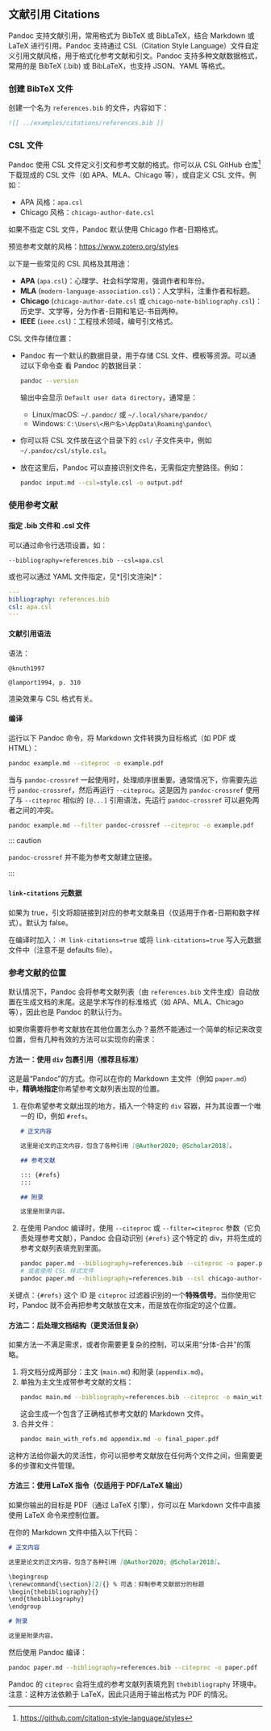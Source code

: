 ## 文献引用 Citations

Pandoc 支持文献引用，常用格式为 BibTeX 或 BibLaTeX，结合 Markdown 或 LaTeX 进行引用。Pandoc 支持通过 CSL（Citation Style Language）文件自定义引用文献风格，用于格式化参考文献和引文。Pandoc 支持多种文献数据格式，常用的是 BibTeX (.bib) 或 BibLaTeX，也支持 JSON、YAML 等格式。

### 创建 BibTeX 文件

创建一个名为 `references.bib` 的文件，内容如下：

```bibtex
![[ ../examples/citations/references.bib ]]
```

### CSL 文件

Pandoc 使用 CSL 文件定义引文和参考文献的格式。你可以从 CSL GitHub 仓库[^csl] 下载现成的 CSL 文件（如 APA、MLA、Chicago 等），或自定义 CSL 文件。例如：

[^csl]: <https://github.com/citation-style-language/styles>

- APA 风格：`apa.csl`
- Chicago 风格：`chicago-author-date.csl`

如果不指定 CSL 文件，Pandoc 默认使用 Chicago 作者-日期格式。

预览参考文献的风格：<https://www.zotero.org/styles>

以下是一些常见的 CSL 风格及其用途：

- **APA** (`apa.csl`)：心理学、社会科学常用，强调作者和年份。
- **MLA** (`modern-language-association.csl`)：人文学科，注重作者和标题。
- **Chicago** (`chicago-author-date.csl` 或 `chicago-note-bibliography.csl`)：历史学、文学等，分为作者-日期和笔记-书目两种。
- **IEEE** (`ieee.csl`)：工程技术领域，编号引文格式。

CSL 文件存储位置：

- Pandoc 有一个默认的数据目录，用于存储 CSL 文件、模板等资源。可以通过以下命令查 
  看 Pandoc 的数据目录：
   
  ```bash
  pandoc --version
  ```

  输出中会显示 `Default user data directory`，通常是：

    - Linux/macOS: `~/.pandoc/` 或 `~/.local/share/pandoc/`
    - Windows: `C:\Users\<用户名>\AppData\Roaming\pandoc\`
  
- 你可以将 CSL 文件放在这个目录下的 `csl/` 子文件夹中，例如 `~/.pandoc/csl/style.csl`。
- 放在这里后，Pandoc 可以直接识别文件名，无需指定完整路径。例如：

  ```bash
  pandoc input.md --csl=style.csl -o output.pdf
  ```

### 使用参考文献

#### 指定 .bib 文件和 .csl 文件

可以通过命令行选项设置，如：

`--bibliography=references.bib --csl=apa.csl`

或也可以通过 YAML 文件指定，见*[引文渲染]*：

```yaml
---
bibliography: references.bib
csl: apa.csl
---
```

#### 文献引用语法

语法：

`@knuth1997`

`@lamport1994, p. 310`

渲染效果与 CSL 格式有关。

#### 编译

运行以下 Pandoc 命令，将 Markdown 文件转换为目标格式（如 PDF 或 HTML）：

```bash
pandoc example.md --citeproc -o example.pdf
```

当与 `pandoc-crossref` 一起使用时，处理顺序很重要。通常情况下，你需要先运行 `pandoc-crossref`，然后再运行 `--citeproc`。这是因为 `pandoc-crossref` 使用了与 `--citeproc` 相似的 `[@...]` 引用语法，先运行 `pandoc-crossref` 可以避免两者之间的冲突。

```bash
pandoc example.md --filter pandoc-crossref --citeproc -o example.pdf
```

::: caution

`pandoc-crossref` 并不能为参考文献建立链接。

:::

#### `link-citations` 元数据

如果为 true，引文将超链接到对应的参考文献条目（仅适用于作者-日期和数字样式）。默认为 false。

在编译时加入：`-M link-citations=true` 或将 `link-citations=true` 写入元数据文件中（注意不是 defaults file）。

### 参考文献的位置

默认情况下，Pandoc 会将参考文献列表（由 `references.bib` 文件生成）自动放置在生成文档的末尾。这是学术写作的标准格式（如 APA、MLA、Chicago 等），因此也是 Pandoc 的默认行为。

如果你需要将参考文献放在其他位置怎么办？虽然不能通过一个简单的标记来改变位置，但有几种有效的方法可以实现你的需求：

#### 方法一：使用 `div` 包裹引用（推荐且标准）

这是最“Pandoc”的方式。你可以在你的 Markdown 主文件（例如 `paper.md`）中，**精确地指定**你希望参考文献列表出现的位置。

1.  在你希望参考文献出现的地方，插入一个特定的 `div` 容器，并为其设置一个唯一的 ID，例如 `#refs`。

    ```markdown
    # 正文内容

    这里是论文的正文内容，包含了各种引用 [@Author2020; @Scholar2018]。

    ## 参考文献

    ::: {#refs}
    :::

    ## 附录

    这里是附录内容。
    ```

2.  在使用 Pandoc 编译时，使用 `--citeproc` 或 `--filter=citeproc` 参数（它负责处理参考文献），Pandoc 会自动识别 `{#refs}` 这个特定的 div，并将生成的参考文献列表填充到里面。

    ```bash
    pandoc paper.md --bibliography=references.bib --citeproc -o paper.pdf
    # 或者使用 CSL 样式文件
    pandoc paper.md --bibliography=references.bib --csl chicago-author-date.csl --citeproc -o paper.pdf
    ```

关键点：`{#refs}` 这个 ID 是 `citeproc` 过滤器识别的一个**特殊信号**。当你使用它时，Pandoc 就不会再把参考文献放在文末，而是放在你指定的这个位置。

#### 方法二：后处理文档结构（更灵活但复杂）

如果方法一不满足需求，或者你需要更复杂的控制，可以采用“分体-合并”的策略。

1.  将文档分成两部分：主文 (`main.md`) 和附录 (`appendix.md`)。
2.  单独为主文生成带参考文献的文档：
    ```bash
    pandoc main.md --bibliography=references.bib --citeproc -o main_with_refs.md
    ```
    这会生成一个包含了正确格式参考文献的 Markdown 文件。
3.  合并文件：
    ```bash
    pandoc main_with_refs.md appendix.md -o final_paper.pdf
    ```

这种方法给你最大的灵活性，你可以把参考文献放在任何两个文件之间，但需要更多的步骤和文件管理。

#### 方法三：使用 LaTeX 指令（仅适用于 PDF/LaTeX 输出）

如果你输出的目标是 PDF（通过 LaTeX 引擎），你可以在 Markdown 文件中直接使用 LaTeX 命令来控制位置。

在你的 Markdown 文件中插入以下代码：

```markdown
# 正文内容

这里是论文的正文内容，包含了各种引用 [@Author2020; @Scholar2018]。

\begingroup
\renewcommand{\section}[2]{} % 可选：抑制参考文献部分的标题
\begin{thebibliography}{}
\end{thebibliography}
\endgroup

# 附录

这里是附录内容。
```

然后使用 Pandoc 编译：

```bash
pandoc paper.md --bibliography=references.bib --citeproc -o paper.pdf
```

Pandoc 的 `citeproc` 会将生成的参考文献列表填充到 `thebibliography` 环境中。注意：这种方法依赖于 LaTeX，因此只适用于输出格式为 PDF 的情况。
